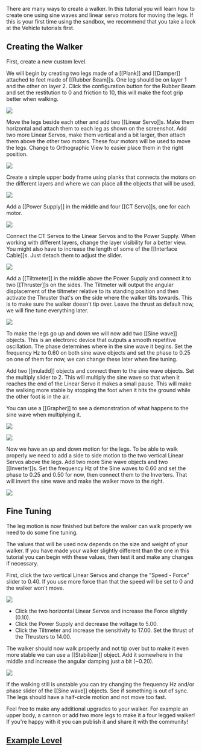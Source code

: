 There are many ways to create a walker. In this tutorial you will learn how to create one using sine waves and linear servo motors for moving the legs. If this is your first time using the sandbox, we recommend that you take a look at the Vehicle tutorials first.

## Creating the Walker
First, create a new custom level.

We will begin by creating two legs made of a [[Plank]] and [[Damper]] attached to feet made of [[Rubber Beam]]s. One leg should be on layer 1 and the other on layer 2. Click the configuration button for the Rubber Beam and set the restitution to 0 and friction to 10, this will make the foot grip better when walking.

![](/wiki/images/imgur/ZfubrZ0.webp)

Move the legs beside each other and add two [[Linear Servo]]s. Make them horizontal and attach them to each leg as shown on the screenshot. Add two more Linear Servos, make them vertical and a bit larger, then attach them above the other two motors. These four motors will be used to move the legs. Change to Orthographic View to easier place them in the right position.

![](/wiki/images/imgur/pv1Y3Ua.webp)

Create a simple upper body frame using planks that connects the motors on the different layers and where we can place all the objects that will be used.

![](/wiki/images/imgur/Gn8WUl5.webp)

Add a [[Power Supply]] in the middle and four [[CT Servo]]s, one for each motor.

![](/wiki/images/imgur/sxkgz1d.webp)

Connect the CT Servos to the Linear Servos and to the Power Supply. When working with different layers, change the layer visibility for a better view. You might also have to increase the length of some of the [[Interface Cable]]s. Just detach them to adjust the slider.

![](/wiki/images/imgur/OGMHGoT.webp)

Add a [[Tiltmeter]] in the middle above the Power Supply and connect it to two [[Thruster]]s on the sides. The Tiltmeter will output the angular displacement of the tiltmeter relative to its standing position and then activate the Thruster that's on the side where the walker tilts towards. This is to make sure the walker doesn't tip over. Leave the thrust as default now, we will fine tune everything later.

![](/wiki/images/imgur/smUdR1Z.webp)

To make the legs go up and down we will now add two [[Sine wave]] objects. This is an electronic device that outputs a smooth repetitive oscillation. The phase determines where in the sine wave it begins. Set the frequency Hz to 0.60 on both sine wave objects and set the phase to 0.25 on one of them for now, we can change these later when fine tuning.

Add two [[muladd]] objects and connect them to the sine wave objects. Set the multiply slider to 2. This will multiply the sine wave so that when it reaches the end of the Linear Servo it makes a small pause. This will make the walking more stable by stopping the foot when it hits the ground while the other foot is in the air.

You can use a [[Grapher]] to see a demonstration of what happens to the sine wave when multiplying it.

![](/wiki/images/imgur/GMPATgu.webp)

![](/wiki/images/imgur/xNmHhn9.webp)

Now we have an up and down motion for the legs. To be able to walk properly we need to add a side to side motion to the two vertical Linear Servos above the legs. Add two more Sine wave objects and two [[Inverter]]s. Set the frequency Hz of the Sine waves to 0.60 and set the phase to 0.25 and 0.50 for now, then connect them to the Inverters. That will invert the sine wave and make the walker move to the right.

![](/wiki/images/imgur/9mIvPv4.webp)

## Fine Tuning
The leg motion is now finished but before the walker can walk properly we need to do some fine tuning.

The values that will be used now depends on the size and weight of your walker. If you have made your walker slightly different than the one in this tutorial you can begin with these values, then test it and make any changes if necessary.

First, click the two vertical Linear Servos and change the "Speed - Force" slider to 0.40. If you use more force than that the speed will be set to 0 and the walker won't move.

![](/wiki/images/imgur/GSgAutC.webp)

- Click the two horizontal Linear Servos and increase the Force slightly (0.10).
- Click the Power Supply and decrease the voltage to 5.00.
- Click the Tiltmeter and increase the sensitivity to 17.00. Set the thrust of the Thrusters to 14.00.

The walker should now walk properly and not tip over but to make it even more stable we can use a [[Stabilizer]] object. Add it somewhere in the middle and increase the angular damping just a bit (~0.20).

![](/wiki/images/imgur/3rnRIBs.webp)

If the walking still is unstable you can try changing the frequency Hz and/or phase slider of the [[Sine wave]] objects. See if something is out of sync. The legs should have a half-circle motion and not move too fast.

Feel free to make any additional upgrades to your walker. For example an upper body, a cannon or add two more legs to make it a four legged walker! If you're happy with it you can publish it and share it with the community!

## [Example Level](https://principia-web.se/archive/level/6585)
